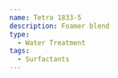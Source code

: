 ```yaml
---
name: Tetra 1833-5
description: Foamer blend
type:
  - Water Treatment
tags:
  - Surfactants
---
```

